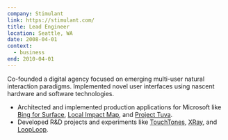 ```yaml
---
company: Stimulant
link: https://stimulant.com/
title: Lead Engineer
location: Seattle, WA
date: 2008-04-01
context:
  - business
end: 2010-04-01
---
```


Co-founded a digital agency focused on emerging multi-user natural interaction paradigms. Implemented novel user interfaces using nascent hardware and software technologies.

- Architected and implemented production applications for Microsoft like [Bing for Surface](/projects/bing), [Local Impact Map](/projects/local-impact-map), and [Project Tuva](/projects/tuva).
- Developed R\&D projects and experiments like [TouchTones](/projects/touchtones), [XRay](/projects/xray), and [LoopLoop](/projects/looploop).
